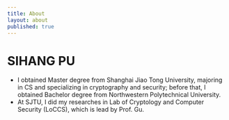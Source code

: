 ```yaml
---
title: About
layout: about
published: true
---
```

# SIHANG PU
  - I obtained Master degree from Shanghai Jiao Tong University, majoring in CS and specializing in cryptography and security; before that, I obtained Bachelor degree from Northwestern Polytechnical University.
  - At SJTU, I did my researches in Lab of Cryptology and Computer Security (LoCCS), which is lead by Prof. Gu.
